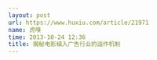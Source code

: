 ```yaml
---
layout: post
url: https://www.huxiu.com/article/21971
name: 虎嗅
time: 2013-10-24 12:36
title: 揭秘电影植入广告行业的运作机制
---
```

